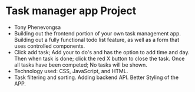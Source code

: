 # Task manager app Project
- Tony Phenevongsa
- Building out the frontend portion of your own task management app. Building out a fully functional todo list feature, as well as a form that uses controlled components.
- Click add task; Add your to do's and has the option to add time and day. Then when task is done; click the red X button to close the task. Once all tasks have been competed; No tasks will be shown.
- Technology used: CSS, JavaScript, and HTML.
- Task filtering and sorting.
  Adding backend API.
  Better Styling of the APP.
